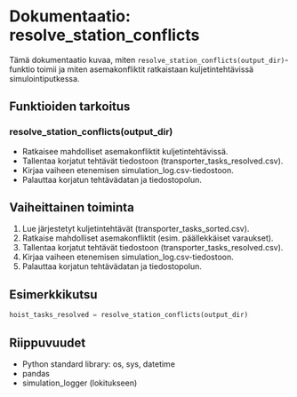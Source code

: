 # Dokumentaatio: resolve_station_conflicts

Tämä dokumentaatio kuvaa, miten `resolve_station_conflicts(output_dir)`-funktio toimii ja miten asemakonfliktit ratkaistaan kuljetintehtävissä simulointiputkessa.

## Funktioiden tarkoitus

### resolve_station_conflicts(output_dir)
- Ratkaisee mahdolliset asemakonfliktit kuljetintehtävissä.
- Tallentaa korjatut tehtävät tiedostoon (transporter_tasks_resolved.csv).
- Kirjaa vaiheen etenemisen simulation_log.csv-tiedostoon.
- Palauttaa korjatun tehtävädatan ja tiedostopolun.

## Vaiheittainen toiminta

1. Lue järjestetyt kuljetintehtävät (transporter_tasks_sorted.csv).
2. Ratkaise mahdolliset asemakonfliktit (esim. päällekkäiset varaukset).
3. Tallentaa korjatut tehtävät tiedostoon (transporter_tasks_resolved.csv).
4. Kirjaa vaiheen etenemisen simulation_log.csv-tiedostoon.
5. Palauttaa korjatun tehtävädatan ja tiedostopolun.

## Esimerkkikutsu

```python
hoist_tasks_resolved = resolve_station_conflicts(output_dir)
```

## Riippuvuudet
- Python standard library: os, sys, datetime
- pandas
- simulation_logger (lokitukseen)
